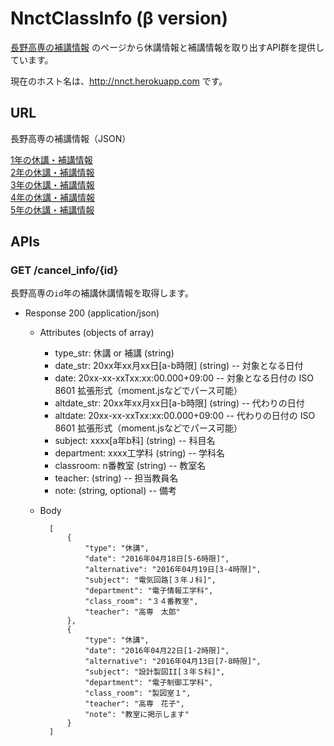 NnctClassInfo (β version)
=========================

[長野高専の補講情報](http://www.nagano-nct.ac.jp/current/cancel_info.php)
のページから休講情報と補講情報を取り出すAPI群を提供しています。

現在のホスト名は、http://nnct.herokuapp.com です。


URL
-------

長野高専の補講情報（JSON）

[1年の休講・補講情報](https://nnct.herokuapp.com/cancel_info/1)  
[2年の休講・補講情報](https://nnct.herokuapp.com/cancel_info/2)  
[3年の休講・補講情報](https://nnct.herokuapp.com/cancel_info/3)  
[4年の休講・補講情報](https://nnct.herokuapp.com/cancel_info/4)  
[5年の休講・補講情報](https://nnct.herokuapp.com/cancel_info/5) 


APIs
-----

### GET /cancel_info/{id}
長野高専の`id`年の補講休講情報を取得します。

+ Response 200 (application/json)

    + Attributes (objects of array)
        + type_str: 休講 or 補講 (string)
        + date_str: 20xx年xx月xx日\[a-b時限] (string) -- 対象となる日付
        + date: 20xx-xx-xxTxx:xx:00.000+09:00 -- 対象となる日付の ISO 8601 拡張形式（moment.jsなどでパース可能）
        + altdate_str: 20xx年xx月xx日\[a-b時限] (string) -- 代わりの日付
        + altdate: 20xx-xx-xxTxx:xx:00.000+09:00 -- 代わりの日付の ISO 8601 拡張形式（moment.jsなどでパース可能）
        + subject: xxxx\[a年b科] (string) -- 科目名
        + department: xxxx工学科 (string) -- 学科名
        + classroom: n番教室 (string) -- 教室名
        + teacher: (string) -- 担当教員名
        + note: (string, optional) -- 備考

    + Body

            [
                {
                    "type": "休講",
                    "date": "2016年04月18日[5-6時限]",
                    "alternative": "2016年04月19日[3-4時限]",
                    "subject": "電気回路[３年Ｊ科]",
                    "department": "電子情報工学科",
                    "class_room": "３４番教室",
                    "teacher": "高専　太郎"
                },
                {
                    "type": "休講",
                    "date": "2016年04月22日[1-2時限]",
                    "alternative": "2016年04月13日[7-8時限]",
                    "subject": "設計製図II[３年Ｓ科]",
                    "department": "電子制御工学科",
                    "class_room": "製図室１",
                    "teacher": "高専　花子",
                    "note": "教室に掲示します"
                }
            ]


 
